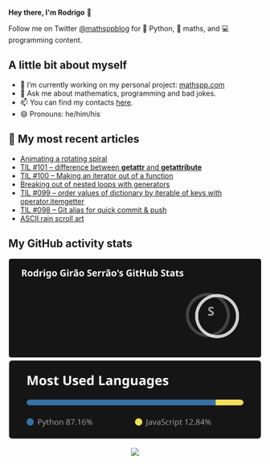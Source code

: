 **Hey there, I'm Rodrigo** 👋

Follow me on Twitter [@mathsppblog][twitter] for 🐍 Python, 🧠 maths, and 💻 programming content.


## A little bit about myself

- 🔭 I’m currently working on my personal project: [mathspp.com](https://mathspp.com)
- 💬 Ask me about mathematics, programming and bad jokes.
- 📫 You can find my contacts [here](https://mathspp.com/about#contacts).
- 😄 Pronouns: he/him/his


## 📖 My most recent articles

<!-- BLOG-POST-LIST:START -->
- [Animating a rotating spiral](https://mathspp.com/blog/animating-a-rotating-spiral)
- [TIL #101 – difference between __getattr__ and __getattribute__](https://mathspp.com/blog/til/difference-between-__getattr__-and-__getattribute__)
- [TIL #100 – Making an iterator out of a function](https://mathspp.com/blog/til/making-an-iterator-out-of-a-function)
- [Breaking out of nested loops with generators](https://mathspp.com/blog/breaking-out-of-nested-loops-with-generators)
- [TIL #099 – order values of dictionary by iterable of keys with operator.itemgetter](https://mathspp.com/blog/til/order-values-of-dictionary-by-iterable-of-keys-with-operator.itemgetter)
- [TIL #098 – Git alias for quick commit &amp; push](https://mathspp.com/blog/til/git-alias-for-quick-commit-and-push)
- [ASCII rain scroll art](https://mathspp.com/blog/ascii-rain-scroll-art)
<!-- BLOG-POST-LIST:END -->


##  My GitHub activity stats

<!-- Thanks to ofek! -->

<img src="general_stats.svg" alt="GitHub Statistics" loading="lazy">

<img src="language_stats.svg" alt="Top Languages" loading="lazy">

<p align='center'><img src='https://visitor-badge.laobi.icu/badge?page_id=RodrigoGiraoSerrao'></p>

[twitter]: https://twitter.com/mathsppblog
